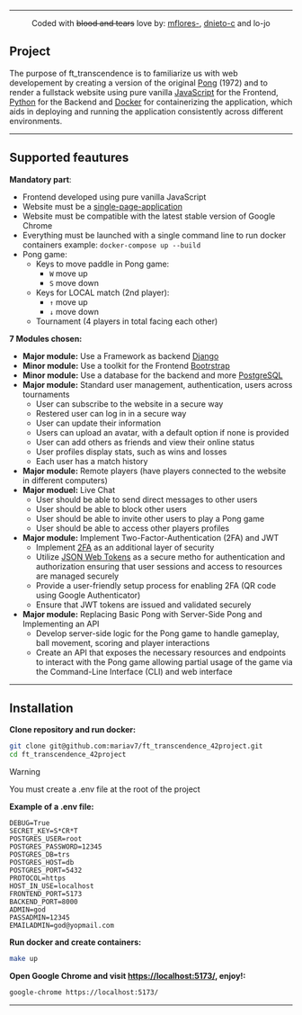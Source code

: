 <div align="center">

<!-- ![Demo:](misc/demo.gif) -->

---
Coded with ~~blood and tears~~ love by: [mflores-](https://github.com/mariav7), [dnieto-c](https://github.com/DanielAlejandro2605) and lo-jo

</div>

## Project

The purpose of ft_transcendence is to familiarize us with web developement by creating a version of the original [Pong](https://en.wikipedia.org/wiki/Pong) (1972) and to render a fullstack website using pure vanilla [JavaScript](https://developer.mozilla.org/en-US/docs/Web/JavaScript) for the Frontend, [Python](https://www.python.org/) for the Backend and [Docker](https://www.docker.com/) for containerizing the application, which aids in deploying and running the application consistently across different environments.

---

## Supported feautures

**Mandatory part**:
* Frontend developed using pure vanilla JavaScript
* Website must be a [single-page-application](https://en.wikipedia.org/wiki/Single-page_application)
* Website must be compatible with the latest stable version of Google Chrome
* Everything must be launched with a single command line to run docker containers example: `docker-compose up --build`
* Pong game:
  * Keys to move paddle in Pong game:
    * `W` move up
    * `S` move down
  * Keys for LOCAL match (2nd player):
    * `↑` move up
    * `↓` move down
  * Tournament (4 players in total facing each other)

**7 Modules chosen:**
* **Major module:** Use a Framework as backend [Django](https://docs.djangoproject.com/en/5.0/)
* **Minor module:** Use a toolkit for the Frontend [Bootrstrap](https://getbootstrap.com/docs/5.3/getting-started/introduction/)
* **Minor module:** Use a database for the backend and more [PostgreSQL](https://www.postgresql.org/docs/)
* **Major module:** Standard user management, authentication, users across tournaments
  * User can subscribe to the website in a secure way
  * Restered user can log in in a secure way
  * User can update their information
  * Users can upload an avatar, with a default option if none is provided
  * User can add others as friends and view their online status
  * User profiles display stats, such as wins and losses
  * Each user has a match history
* **Major module:** Remote players (have players connected to the website in different computers)
* **Major moduel:** Live Chat
  * User should be able to send direct messages to other users
  * User should be able to block other users
  * User should be able to invite other users to play a Pong game
  * User should be able to access other players profiles
* **Major module:** Implement Two-Factor-Authentication (2FA) and JWT
  * Implement [2FA](https://en.wikipedia.org/wiki/Multi-factor_authentication) as an additional layer of security
  * Utilize [JSON Web Tokens](https://en.wikipedia.org/wiki/JSON_Web_Token) as a secure metho for authentication and authorization ensuring that user sessions and access to resources are managed
securely
  * Provide a user-friendly setup process for enabling 2FA (QR code using Google Authenticator)
  * Ensure that JWT tokens are issued and validated securely
* **Major module:** Replacing Basic Pong with Server-Side Pong and Implementing an API
  * Develop server-side logic for the Pong game to handle gameplay, ball movement, scoring and player interactions
  * Create an API that exposes the necessary resources and endpoints to interact with the Pong game allowing partial usage of the game via the Command-Line Interface (CLI) and web interface

---

## Installation

**Clone repository and run docker:**
```bash
git clone git@github.com:mariav7/ft_transcendence_42project.git
cd ft_transcendence_42project 
```

> [!WARNING]  
> You must create a .env file at the root of the project

**Example of a .env file:**
```
DEBUG=True
SECRET_KEY=S*CR*T
POSTGRES_USER=root
POSTGRES_PASSWORD=12345
POSTGRES_DB=trs
POSTGRES_HOST=db
POSTGRES_PORT=5432
PROTOCOL=https
HOST_IN_USE=localhost
FRONTEND_PORT=5173
BACKEND_PORT=8000
ADMIN=god
PASSADMIN=12345
EMAILADMIN=god@yopmail.com
```

**Run docker and create containers:**
```bash
make up
```

**Open Google Chrome and visit [https://localhost:5173/](https://localhost:5173/), enjoy!:**
```bash
google-chrome https://localhost:5173/
```

---